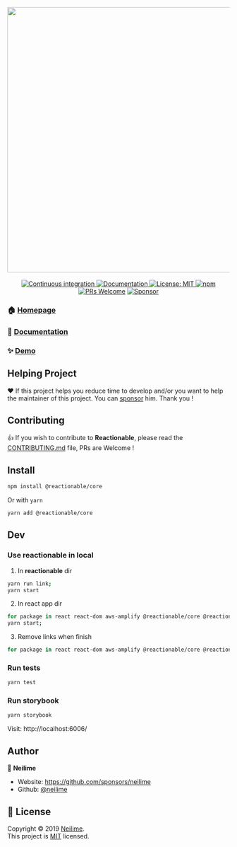 <p align="center">
  <a href="/" target="_blank"><img src="https://repository-images.githubusercontent.com/215304880/02830f80-f11d-11e9-893a-20a50b13e17c" width="600"></a>
  <br/><br/>
  <a href="https://github.com/reactionable/reactionable/actions?query=workflow%3A%22Continuous+Integration%22" target="_blank">
    <img alt="Continuous integration" src="https://github.com/reactionable/reactionable/workflows/Continuous%20Integration/badge.svg">
  </a>
  <a href="https://reactionable.github.io/reactionable/docs" target="_blank">
    <img alt="Documentation" src="https://img.shields.io/badge/documentation-yes-brightgreen.svg" />
  </a>
  <a href="https://github.com/reactionable/reactionable/blob/master/LICENSE" target="_blank">
    <img alt="License: MIT" src="https://img.shields.io/badge/License-MIT-yellow.svg" />
  </a>
  <a href="https://www.npmjs.com/search?q=%40reactionable" target="_blank">  
    <img alt="npm" src="https://img.shields.io/npm/v/@reactionable/core">
  </a>
  <a href="CONTRIBUTING.md" target="_blank"><img src="https://img.shields.io/badge/PRs-welcome-brightgreen.svg" alt="PRs Welcome"></a>
  <a href="https://github.com/sponsors/neilime"><img src="https://img.shields.io/badge/%E2%9D%A4-Sponsor-ff69b4" alt="Sponsor"></a>
</p>

### 🏠 [Homepage](https://reactionable.github.io/reactionable/)

### 📖 [Documentation](https://reactionable.github.io/reactionable/docs)

### ✨ [Demo](https://reactionable.github.io/reactionable/storybook)

## Helping Project

❤️ If this project helps you reduce time to develop and/or you want to help the maintainer of this project. You can [sponsor](https://github.com/sponsors/neilime) him. Thank you !

## Contributing

👍 If you wish to contribute to **Reactionable**, please read the [CONTRIBUTING.md](CONTRIBUTING.md) file, PRs are Welcome !

## Install

```sh
npm install @reactionable/core
```

Or with `yarn`

```sh
yarn add @reactionable/core
```

## Dev

### Use reactionable in local

1. In **reactionable** dir

```bash
yarn run link;
yarn start
```

2. In react app dir

```bash
for package in react react-dom aws-amplify @reactionable/core @reactionable/ui-bootstrap @reactionable/amplify; do yarn link $package; done;
yarn start;
```

3. Remove links when finish

```bash
for package in react react-dom aws-amplify @reactionable/core @reactionable/ui-bootstrap @reactionable/amplify; do yarn unlink $package; done;
```

### Run tests

```sh
yarn test
```

### Run storybook

```sh
yarn storybook
```

Visit: http://localhost:6006/

## Author

👤 **Neilime**

- Website: https://github.com/sponsors/neilime
- Github: [@neilime](https://github.com/neilime)

## 📝 License

Copyright © 2019 [Neilime](https://github.com/neilime).<br />
This project is [MIT](https://github.com/reactionable/reactionable/blob/master/LICENSE) licensed.
